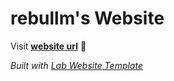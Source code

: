 
# rebullm's Website

Visit **[website url](#)** 🚀

_Built with [Lab Website Template](https://greene-lab.gitbook.io/lab-website-template-docs)_

